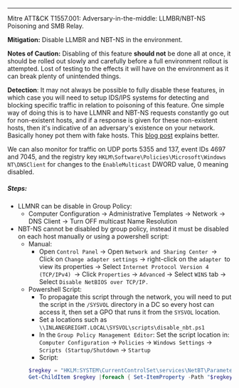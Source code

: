 -- -
Mitre ATT&CK T1557.001: Adversary-in-the-middle: LLMBR/NBT-NS Poisoning and SMB Relay.

**Mitigation:** Disable LLMBR and NBT-NS in the environment.

**Notes of Caution:** Disabling of this feature **should not** be done all at once, it should be rolled out slowly and carefully before a full environment rollout is attempted. Lost of testing to the effects it will have on the environment as it can break plenty of unintended things.

**Detection**: It may not always be possible to fully disable these features, in which case you will need to setup IDS/IPS systems for detecting and blocking specific traffic in relation to poisoning of this feature. One simple way of doing this is to have LLMNR and NBT-NS requests constantly go out for non-existent hosts, and if a response is given for these non-existent hosts, then it's indicative of an adversary's existence on your network. Basically honey pot them with fake hosts. This [blog post](https://www.praetorian.com/blog/a-simple-and-effective-way-to-detect-broadcast-name-resolution-poisoning-bnrp/) explains better. 

We can also monitor for traffic on UDP ports 5355 and 137, event IDs 4697 and 7045, and the registry key `HKLM\Software\Policies\Microsoft\Windows NT\DNSClient` for changes to the `EnableMulticast` DWORD value, 0 meaning disabled. 
##### Steps: 
- LLMNR can be disable in Group Policy:
	- Computer Configuration -> Administrative Templates -> Network -> DNS Client -> Turn OFF multicast Name Resolution
- NBT-NS cannot be disabled by group policy, instead it must be disabled on each host manually or using a powershell script:
	- Manual:
		- Open `Control Panel` -> Open `Network and Sharing Center `-> Click on `Change adapter settings` -> right-click on the `adapter `to view its properties -> Select `Internet Protocol Version 4 (TCP/IPv4) `-> Click `Properties` -> `Advanced` -> Select `WINS` tab -> Select `Disable NetBIOS over TCP/IP.` 
	- Powershell Script:
		- To propagate this script through the network, you will need to put the script in the `/SYSVOL` directory in a DC so every host can access it, then set a GPO that runs it from the `SYSVOL` location. 
		- Set a locations such as `\\INLANEGREIGHT.LOCAL\SYSVOL\scripts\disable_nbt.ps1`
		- In the `Group Policy Management Editor`: Set the script location in: `Computer Configuration` -> `Policies` -> `Windows Settings` -> `Scripts (Startup/Shutdown` -> `Startup`
		- Script:
		```powershell
		$regkey = "HKLM:SYSTEM\CurrentControlSet\services\NetBT\Parameters\Interfaces"
		Get-ChildItem $regkey |foreach { Set-ItemProperty -Path "$regkey\$($_.pschildname)" -Name NetbiosOptions -Value 2 -Verbose}
		```